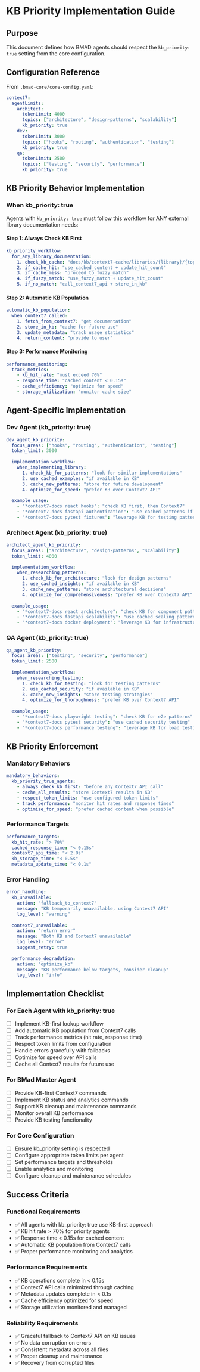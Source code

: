 <!-- Powered by BMAD™ Core -->

# KB Priority Implementation Guide

## Purpose
This document defines how BMAD agents should respect the `kb_priority: true` setting from the core configuration.

## Configuration Reference

From `.bmad-core/core-config.yaml`:
```yaml
context7:
  agentLimits:
    architect:
      tokenLimit: 4000
      topics: ["architecture", "design-patterns", "scalability"]
      kb_priority: true
    dev:
      tokenLimit: 3000
      topics: ["hooks", "routing", "authentication", "testing"]
      kb_priority: true
    qa:
      tokenLimit: 2500
      topics: ["testing", "security", "performance"]
      kb_priority: true
```

## KB Priority Behavior Implementation

### When kb_priority: true

Agents with `kb_priority: true` must follow this workflow for ANY external library documentation needs:

#### Step 1: Always Check KB First
```yaml
kb_priority_workflow:
  for_any_library_documentation:
    1. check_kb_cache: "docs/kb/context7-cache/libraries/{library}/{topic}.md"
    2. if_cache_hit: "use_cached_content + update_hit_count"
    3. if_cache_miss: "proceed_to_fuzzy_match"
    4. if_fuzzy_match: "use_fuzzy_match + update_hit_count"
    5. if_no_match: "call_context7_api + store_in_kb"
```

#### Step 2: Automatic KB Population
```yaml
automatic_kb_population:
  when_context7_called:
    1. fetch_from_context7: "get documentation"
    2. store_in_kb: "cache for future use"
    3. update_metadata: "track usage statistics"
    4. return_content: "provide to user"
```

#### Step 3: Performance Monitoring
```yaml
performance_monitoring:
  track_metrics:
    - kb_hit_rate: "must exceed 70%"
    - response_time: "cached content < 0.15s"
    - cache_efficiency: "optimize for speed"
    - storage_utilization: "monitor cache size"
```

## Agent-Specific Implementation

### Dev Agent (kb_priority: true)
```yaml
dev_agent_kb_priority:
  focus_areas: ["hooks", "routing", "authentication", "testing"]
  token_limit: 3000
  
  implementation_workflow:
    when_implementing_library:
      1. check_kb_for_patterns: "look for similar implementations"
      2. use_cached_examples: "if available in KB"
      3. cache_new_patterns: "store for future development"
      4. optimize_for_speed: "prefer KB over Context7 API"
  
  example_usage:
    - "*context7-docs react hooks": "check KB first, then Context7"
    - "*context7-docs fastapi authentication": "use cached patterns if available"
    - "*context7-docs pytest fixtures": "leverage KB for testing patterns"
```

### Architect Agent (kb_priority: true)
```yaml
architect_agent_kb_priority:
  focus_areas: ["architecture", "design-patterns", "scalability"]
  token_limit: 4000
  
  implementation_workflow:
    when_researching_patterns:
      1. check_kb_for_architecture: "look for design patterns"
      2. use_cached_insights: "if available in KB"
      3. cache_new_patterns: "store architectural decisions"
      4. optimize_for_comprehensiveness: "prefer KB over Context7 API"
  
  example_usage:
    - "*context7-docs react architecture": "check KB for component patterns"
    - "*context7-docs fastapi scalability": "use cached scaling patterns"
    - "*context7-docs docker deployment": "leverage KB for infrastructure patterns"
```

### QA Agent (kb_priority: true)
```yaml
qa_agent_kb_priority:
  focus_areas: ["testing", "security", "performance"]
  token_limit: 2500
  
  implementation_workflow:
    when_researching_testing:
      1. check_kb_for_testing: "look for testing patterns"
      2. use_cached_security: "if available in KB"
      3. cache_new_insights: "store testing strategies"
      4. optimize_for_thoroughness: "prefer KB over Context7 API"
  
  example_usage:
    - "*context7-docs playwright testing": "check KB for e2e patterns"
    - "*context7-docs pytest security": "use cached security testing"
    - "*context7-docs performance testing": "leverage KB for load testing"
```

## KB Priority Enforcement

### Mandatory Behaviors
```yaml
mandatory_behaviors:
  kb_priority_true_agents:
    - always_check_kb_first: "before any Context7 API call"
    - cache_all_results: "store Context7 results in KB"
    - respect_token_limits: "use configured token limits"
    - track_performance: "monitor hit rates and response times"
    - optimize_for_speed: "prefer cached content when possible"
```

### Performance Targets
```yaml
performance_targets:
  kb_hit_rate: "> 70%"
  cached_response_time: "< 0.15s"
  context7_api_time: "< 2.0s"
  kb_storage_time: "< 0.5s"
  metadata_update_time: "< 0.1s"
```

### Error Handling
```yaml
error_handling:
  kb_unavailable:
    action: "fallback_to_context7"
    message: "KB temporarily unavailable, using Context7 API"
    log_level: "warning"
  
  context7_unavailable:
    action: "return_error"
    message: "Both KB and Context7 unavailable"
    log_level: "error"
    suggest_retry: true
  
  performance_degradation:
    action: "optimize_kb"
    message: "KB performance below targets, consider cleanup"
    log_level: "info"
```

## Implementation Checklist

### For Each Agent with kb_priority: true
- [ ] Implement KB-first lookup workflow
- [ ] Add automatic KB population from Context7 calls
- [ ] Track performance metrics (hit rate, response time)
- [ ] Respect token limits from configuration
- [ ] Handle errors gracefully with fallbacks
- [ ] Optimize for speed over API calls
- [ ] Cache all Context7 results for future use

### For BMad Master Agent
- [ ] Provide KB-first Context7 commands
- [ ] Implement KB status and analytics commands
- [ ] Support KB cleanup and maintenance commands
- [ ] Monitor overall KB performance
- [ ] Provide KB testing functionality

### For Core Configuration
- [ ] Ensure kb_priority setting is respected
- [ ] Configure appropriate token limits per agent
- [ ] Set performance targets and thresholds
- [ ] Enable analytics and monitoring
- [ ] Configure cleanup and maintenance schedules

## Success Criteria

### Functional Requirements
- ✅ All agents with kb_priority: true use KB-first approach
- ✅ KB hit rate > 70% for priority agents
- ✅ Response time < 0.15s for cached content
- ✅ Automatic KB population from Context7 calls
- ✅ Proper performance monitoring and analytics

### Performance Requirements
- ✅ KB operations complete in < 0.15s
- ✅ Context7 API calls minimized through caching
- ✅ Metadata updates complete in < 0.1s
- ✅ Cache efficiency optimized for speed
- ✅ Storage utilization monitored and managed

### Reliability Requirements
- ✅ Graceful fallback to Context7 API on KB issues
- ✅ No data corruption on errors
- ✅ Consistent metadata across all files
- ✅ Proper cleanup and maintenance
- ✅ Recovery from corrupted files
